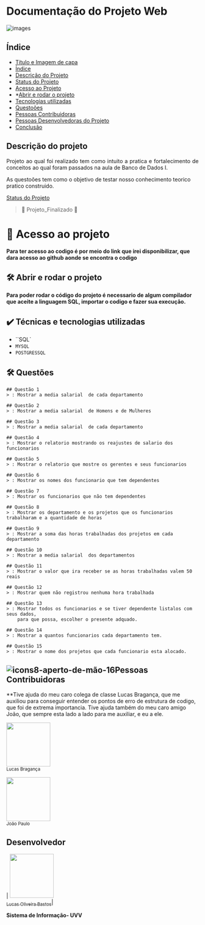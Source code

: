  # Documentação do Projeto Web

![images](https://user-images.githubusercontent.com/100005108/167700306-6e31f8e0-5467-426f-85bf-4e1a4b1e05bb.png)



## Índice 

* [Título e Imagem de capa](#Título-e-Imagem-de-capa)
* [Índice](#índice)
* [Descrição do Projeto](#descrição-do-projeto)
* [Status do Projeto](#status-do-Projeto)
* [Acesso ao Projeto](#acesso-ao-projeto)
* *[Abrir e rodar o projeto](#abri-e-rodar)
* [Tecnologias utilizadas](#tecnologias-utilizadas)
* [Questoões](#questões)
* [Pessoas Contribuidoras](#pessoas-contribuidoras)
* [Pessoas Desenvolvedoras do Projeto](#pessoas-desenvolvedoras)
* [Conclusão](#conclusão)


## Descrição do projeto 

<p align="justify">
 Projeto ao qual foi realizado tem como intuito a pratica e fortalecimento de conceitos ao qual foram passados na aula de Banco de Dados I.

As questoões tem como o objetivo de testar nosso conhecimento teorico pratico construido.

[Status do Projeto](http://img.shields.io/static/v1?label=STATUS&message=EM%20DESENVOLVIMENTO&color=GREEN&style=for-the-badge)

> :construction: Projeto_Finalizado :construction:
  
# 📁 Acesso ao projeto


**Para ter acesso ao codigo é por meio do link que irei disponibilizar, que dara acesso ao github aonde se encontra o codigo**

## 🛠️ Abrir e rodar o projeto

**Para poder rodar o código do projeto é necessario de algum compilador que aceite a linguagem SQL,
importar o codigo e fazer sua execução.**

 ## ✔️ Técnicas e tecnologias utilizadas

- ``SQL`
- ``MYSQL``
- ``POSTGRESSQL``

 ## 🛠️ Questões
    ## Questão 1
    > : Mostrar a media salarial  de cada departamento 
  
    ## Questão 2
    > : Mostrar a media salarial  de Homens e de Mulheres
  
    ## Questão 3
    > : Mostrar a media salarial  de cada departamento 
  
    ## Questão 4
    > : Mostrar o relatorio mostrando os reajustes de salario dos funcionarios
  
    ## Questão 5
    > : Mostrar o relatorio que mostre os gerentes e seus funcionarios
  
    ## Questão 6
    > : Mostrar os nomes dos funcionario que tem dependentes 
  
    ## Questão 7
    > : Mostrar os funcionarios que não tem dependentes
  
    ## Questão 8
    > : Mostrar os departamento e os projetos que os funcionarios trabalharam e a quantidade de horas
  
    ## Questão 9
    > : Mostrar a soma das horas trabalhadas dos projetos em cada departamento
  
    ## Questão 10
    > : Mostrar a media salarial  dos departamentos
  
    ## Questão 11
    > : Mostrar o valor que ira receber se as horas trabalhadas valem 50 reais 
  
    ## Questão 12
    > : Mostrar quem não registrou nenhuma hora trabalhada
  
    ## Questão 13
    > : Mostrar todos os funcionarios e se tiver dependente listalos com seus dados,
        para que possa, escolher o presente adquado.
  
    ## Questão 14
    > : Mostrar a quantos funcionarios cada departamento tem.
  
    ## Questão 15
    > : Mostrar o nome dos projetos que cada funcionario esta alocado.
  


 ## ![icons8-aperto-de-mão-16](https://user-images.githubusercontent.com/100005108/167706807-57f8ecea-fbc7-4830-a686-4c48cb351126.png)Pessoas Contribuidoras
  **Tive ajuda do meu caro colega de classe Lucas Bragança, que me auxiliou para conseguir entender os pontos de erro de estrutura de codigo,
  que foi de extrema importancia.
  Tive ajuda também do meu caro amigo João, que sempre esta lado a lado para me auxiliar, e eu a ele.
<p>
 <img src="https://user-images.githubusercontent.com/100005108/167714551-1689e54e-3301-4d9a-bf0a-05c6d5359cb8.jpg" width=115><br><sub>Lucas Bragança</sub>
  </p>
  <p>
 <img src="https://user-images.githubusercontent.com/100005108/167713528-c9cbfca4-3848-4bca-bc4e-e36baf8707bc.jpg" width=115><br><sub>João Paulo</sub>
   </p>

## Desenvolvedor
| [<img src="https://user-images.githubusercontent.com/100005108/167707397-27bc25bd-fda2-4044-a5d2-ccf37422040b.jpg" width=115><br><sub>Lucas Oliveira Bastos</sub>](https://github.com/Lucas-dev98)|

**Sistema de Informação- UVV**
